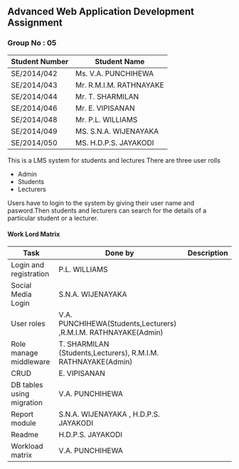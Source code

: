 ## Advanced Web  Application Development Assignment
### Group No : 05
| Student Number | Student Name |
| ------------- | ------------- |
| SE/2014/042 |Ms. V.A. PUNCHIHEWA|
|SE/2014/043 |Mr. R.M.I.M. RATHNAYAKE|
|SE/2014/044 |Mr. T. SHARMILAN|
|SE/2014/046 |Mr. E. VIPISANAN|
|SE/2014/048 |Mr. P.L. WILLIAMS|
|SE/2014/049 |MS. S.N.A. WIJENAYAKA|
|SE/2014/050 |MS. H.D.P.S. JAYAKODI|


This is a LMS system for students and lectures
There are three user rolls
* Admin
* Students
* Lecturers

Users have to login to the system by giving their user name and pasword.Then students and lecturers can search for the details of a particular student or a lecturer. 
#### Work Lord Matrix
| Task | Done by |Description|
| ------------- | ------------- |------------- |
|Login and registration |P.L. WILLIAMS| |
|Social Media Login |S.N.A. WIJENAYAKA| |
|User roles|  V.A. PUNCHIHEWA(Students,Lecturers)  ,R.M.I.M. RATHNAYAKE(Admin) | |
|Role manage middleware|  T. SHARMILAN (Students,Lecturers), R.M.I.M. RATHNAYAKE(Admin)     | |
|CRUD|  E. VIPISANAN  | |
|DB tables using migration| V.A. PUNCHIHEWA| |
|Report  module| S.N.A. WIJENAYAKA , H.D.P.S. JAYAKODI | |
|Readme| H.D.P.S. JAYAKODI | |
|Workload matrix| V.A. PUNCHIHEWA| |
